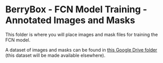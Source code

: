 
# BerryBox - FCN Model Training - Annotated Images and Masks

<!-- badges: start -->
<!-- badges: end -->

This folder is where you will place images and mask files for training
the FCN model.

A dataset of images and masks can be found in [this Google Drive
folder](https://drive.google.com/drive/folders/1xfPpYedOKBulpfbyqKLMZ1qbwz_-6tJI?usp=sharing)
(this dataset will be made available elsewhere).
